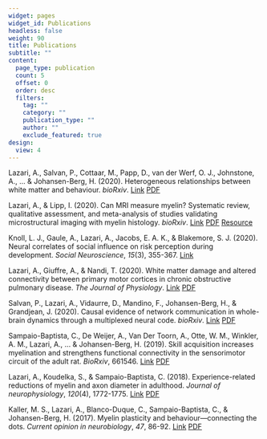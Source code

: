 ```yaml
---
widget: pages
widget_id: Publications
headless: false
weight: 90
title: Publications
subtitle: ""
content:
  page_type: publication
  count: 5
  offset: 0
  order: desc
  filters:
    tag: ""
    category: ""
    publication_type: ""
    author: ""
    exclude_featured: true
design:
  view: 4
---
```

Lazari, A., Salvan, P., Cottaar, M., Papp, D., van der Werf, O. J., Johnstone, A., ... & Johansen-Berg, H. (2020). Heterogeneous relationships between white matter and behaviour. *bioRxiv*. [Link](https://www.biorxiv.org/content/10.1101/2020.12.15.422826v1) [PDF](https://www.biorxiv.org/content/10.1101/2020.12.15.422826v1.full.pdf)

Lazari, A., & Lipp, I. (2020). Can MRI measure myelin? Systematic review, qualitative assessment, and meta-analysis of studies validating microstructural imaging with myelin histology. *bioRxiv*. [Link](https://www.biorxiv.org/content/10.1101/2020.09.08.286518v2) [PDF](https://www.biorxiv.org/content/10.1101/2020.09.08.286518v2.full.pdf) [Resource](https://lazaral.github.io/Myelin-Validation-Systematic-Review/)

Knoll, L. J., Gaule, A., Lazari, A., Jacobs, E. A. K., & Blakemore, S. J. (2020). Neural correlates of social influence on risk perception during development. *Social Neuroscience*, *15*(3), 355-367. [Link](https://pubmed.ncbi.nlm.nih.gov/32091958/) 

Lazari, A., Giuffre, A., & Nandi, T. (2020). White matter damage and altered connectivity between primary motor cortices in chronic obstructive pulmonary disease. *The Journal of Physiology*. [Link](https://physoc.onlinelibrary.wiley.com/doi/full/10.1113/JP280648) [PDF](https://physoc.onlinelibrary.wiley.com/doi/pdf/10.1113/JP280648)

Salvan, P., Lazari, A., Vidaurre, D., Mandino, F., Johansen-Berg, H., & Grandjean, J. (2020). Causal evidence of network communication in whole-brain dynamics through a multiplexed neural code. *bioRxiv*. [Link](https://www.biorxiv.org/content/10.1101/2020.06.09.142695v1) [PDF](https://www.biorxiv.org/content/10.1101/2020.06.09.142695v1.full.pdf)

Sampaio-Baptista, C., De Weijer, A., Van Der Toorn, A., Otte, W. M., Winkler, A. M., Lazari, A., ... & Johansen-Berg, H. (2019). Skill acquisition increases myelination and strengthens functional connectivity in the sensorimotor circuit of the adult rat. *BioRxiv*, 661546. [Link](https://www.biorxiv.org/content/10.1101/661546v1) [PDF](https://www.biorxiv.org/content/10.1101/661546v1.full.pdf)

Lazari, A., Koudelka, S., & Sampaio-Baptista, C. (2018). Experience-related reductions of myelin and axon diameter in adulthood. *Journal of neurophysiology*, *120*(4), 1772-1775. [Link](https://journals.physiology.org/doi/full/10.1152/jn.00070.2018) [PDF](https://journals.physiology.org/doi/pdfplus/10.1152/jn.00070.2018)

Kaller, M. S., Lazari, A., Blanco-Duque, C., Sampaio-Baptista, C., & Johansen-Berg, H. (2017). Myelin plasticity and behaviour—connecting the dots. *Current opinion in neurobiology*, *47*, 86-92. [Link](https://www.sciencedirect.com/science/article/pii/S0959438817300983) [PDF](https://www.ncbi.nlm.nih.gov/pmc/articles/PMC5844949/pdf/main.pdf)